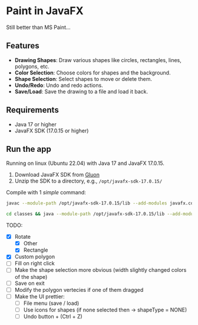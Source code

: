 # Paint in JavaFX 

Still better than MS Paint...

## Features
- **Drawing Shapes**: Draw various shapes like circles, rectangles, lines, polygons, etc.
- **Color Selection**: Choose colors for shapes and the background.
- **Shape Selection**: Select shapes to move or delete them.
- **Undo/Redo**: Undo and redo actions.
- **Save/Load**: Save the drawing to a file and load it back.

## Requirements
- Java 17 or higher
- JavaFX SDK (17.0.15 or higher)


## Run the app

Running on linux (Ubuntu 22.04) with Java 17 and JavaFX 17.0.15.
1. Download JavaFX SDK from [Gluon](https://gluonhq.com/products/javafx/)
2. Unzip the SDK to a directory, e.g., `/opt/javafx-sdk-17.0.15/`

Compile with 1 *simple* command:

```sh
javac --module-path /opt/javafx-sdk-17.0.15/lib --add-modules javafx.controls Main.java DrawingBoard.java PaintToolBar.java StatusBar.java Shapes.java Circle.java Rectangle.java Line.java RegularPolygon.java Triangle.java Pentagon.java Hexagon.java -d classes
```

```sh
cd classes && java --module-path /opt/javafx-sdk-17.0.15/lib --add-modules javafx.controls,javafx.fxml,javafx.graphics,javafx.media,javafx.swing,javafx.web Main && cd ..
```

TODO:
- [x] Rotate
  - [x] Other
  - [x] Rectangle
- [x] Custom polygon
- [ ] Fill on right click
- [ ] Make the shape selection more obvious (width slightly changed colors of the shape)
- [ ] Save on exit
- [ ] Modify the polygon vertecies if one of them dragged
- [ ] Make the UI prettier:
  - [ ] File menu (save / load)
  - [ ] Use icons for shapes (if none selected then -> shapeType = NONE)
  - [ ] Undo button + (Ctrl + Z)